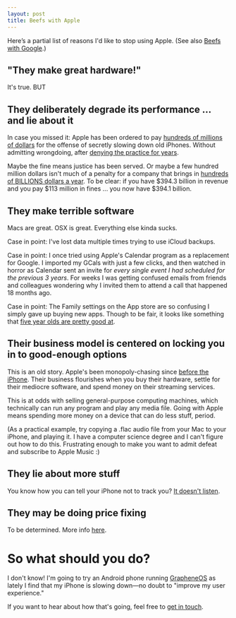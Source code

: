 ```yaml
---
layout: post
title: Beefs with Apple
---
```


Here’s a partial list of reasons I'd like to stop using Apple. (See also [Beefs with Google](/beefs-with-google).)

## "They make great hardware!" 

It's true. BUT

## They deliberately degrade its performance ... and lie about it

In case you missed it: Apple has been ordered to pay [hundreds of millions of dollars](https://www.cnet.com/tech/mobile/apple-to-pay-113-million-settlement-over-its-iphone-batterygate-slowdowns/) for the offense of secretly slowing down old iPhones. Without admitting wrongdoing, after [denying the practice for years](https://www.cnet.com/tech/mobile/apple-slows-down-older-iphone-battery-issues/).

Maybe the fine means justice has been served. Or maybe a few hundred million dollars isn't much of a penalty for a company that brings in [hundreds of BILLIONS dollars a year](https://www.apple.com/newsroom/2022/10/apple-reports-fourth-quarter-results/). To be clear: if you have $394.3 billion in revenue and you pay $113 million in fines ... you now have $394.1 billion.

## They make terrible software

Macs are great. OSX is great. Everything else kinda sucks.

Case in point: I've lost data multiple times trying to use iCloud backups. 

Case in point: I once tried using Apple's Calendar program as a replacement for Google. I imported my GCals with just a few clicks, and then watched in horror as Calendar sent an invite for _every single event I had scheduled for the previous 3 years_. For weeks I was getting confused emails from friends and colleagues wondering why I invited them to attend a call that happened 18 months ago.

Case in point: The Family settings on the App store are so confusing I simply gave up buying new apps. Though to be fair, it looks like something that [five year olds are pretty good at](https://www.ftc.gov/news-events/news/press-releases/2014/01/apple-inc-will-provide-full-consumer-refunds-least-325-million-settle-ftc-complaint-it-charged-kids).

## Their business model is centered on locking you in to good-enough options

This is an old story. Apple's been monopoly-chasing since [before the iPhone](https://scholarlycommons.law.northwestern.edu/cgi/viewcontent.cgi?httpsredir=1&article=1144&context=njtip). Their business flourishes when you buy their hardware, settle for their mediocre software, and spend money on their streaming services.

This is at odds with selling general-purpose computing machines, which technically can run any program and play any media file. Going with Apple means spending more money on a device that can do less stuff, period.

(As a practical example, try copying a .flac audio file from your Mac to your iPhone, and playing it. I have a computer science degree and I can't figure out how to do this. Frustrating enough to make you want to admit defeat and subscribe to Apple Music :)

## They lie about more stuff 

You know how you can tell your iPhone not to track you? [It doesn't listen](https://gizmodo.com/apple-iphone-analytics-tracking-even-when-off-app-store-1849757558).

## They may be doing price fixing

To be determined. More info [here](https://www.hbsslaw.com/cases/apple-amazon-price-fixing).

# So what should you do?

I don't know! I'm going to try an Android phone running [GrapheneOS](https://grapheneos.org/) as lately I find that my iPhone is slowing down—no doubt to "improve my user experience."

If you want to hear about how that's going, feel free to [get in touch](/contact).
